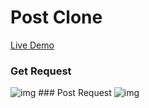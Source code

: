 # Post Clone
<a href="" >Live Demo </a>
### Get Request
<img src="https://imguploader.net/if/qOqMuBESm88o.png" alt="img" />
### Post Request
<img src="https://imguploader.net/if/OMOPoCGI7JEQ.png" alt="img" />
